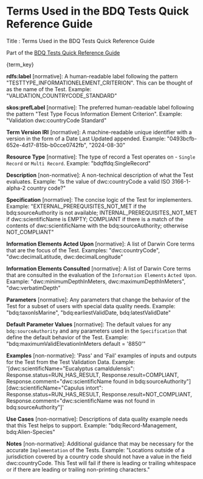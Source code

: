# Terms Used in the BDQ Tests Quick Reference Guide

Title
: Terms Used in the BDQ Tests Quick Reference Guide

Part of the [BDQ Tests Quick Reference Guide](index.md)

<!-- This is the list of descriptions of bdqtest terms included in the Quick Reference Guide. -->

<!-- Generated list, approximates the correct set of term definitions, labels don't fully match and not all items are labeled. -->

{term_key}

<!-- Original separately created list of term definitions TODO: Remove when generated list above is correct -->

**rdfs:label** [normative]: A human-readable label following the pattern "TESTTYPE_INFORMATIONELEMENT_CRITERION". This can be thought of as the name of the Test. Example: "VALIDATION_COUNTRYCODE_STANDARD"

**skos:prefLabel** [normative]: The preferred human-readable label following the pattern "Test Type Focus Information Element Criterion". Example: "Validation dwc:countryCode Standard"

**Term Version IRI** [normative]: A machine-readable unique identifier with a version in the form of a Date Last Updated appended. Example: "0493bcfb-652e-4d17-815b-b0cce0742fb", "2024-08-30"

**Resource Type** [normative]: The type of record a Test operates on - `Single Record` or `Multi Record`. Example: "bdqffdq:SingleRecord"

**Description** [non-normative]: A non-technical description of what the Test evaluates. Example: "Is the value of dwc:countryCode a valid ISO 3166-1-alpha-2 country code?"

**Specification** [normative]: The concise logic of the Test for implementers. Example: "EXTERNAL_PREREQUISITES_NOT_MET if the bdq:sourceAuthority is not available; INTERNAL_PREREQUISITES_NOT_MET if dwc:scientificName is EMPTY; COMPLIANT if there is a match of the contents of dwc:scientificName with the bdq:sourceAuthority; otherwise NOT_COMPLIANT"

**Information Elements Acted Upon** [normative]: A list of Darwin Core terms that are the focus of the Test. Examples: "dwc:countryCode", "dwc:decimalLatitude, dwc:decimalLongitude"

**Information Elements Consulted** [normative]: A list of Darwin Core terms that are consulted in the evaluation of the `Information Elements` `Acted Upon`. Example: "dwc:minimumDepthInMeters, dwc:maximumDepthInMeters", "dwc:verbatimDepth"

**Parameters** [normative]: Any parameters that change the behavior of the Test for a subset of users with special data quality needs. Example: "bdq:taxonIsMarine", "bdq:earliestValidDate, bdq:latestValidDate"

**Default Parameter Values** [normative]: The default values for any `bdq:sourceAuthority` and any parameters used in the `Specification` that define the default behavior of the Test. Example: "bdq:maximumValidElevationInMeters default = '8850'"

**Examples** [non-normative]: 'Pass' and 'Fail' examples of inputs and outputs for the Test from the Test Validation Data. Example: '[dwc:scientificName="Eucalyptus camaldulensis": Response.status=RUN_HAS_RESULT, Response.result=COMPLIANT, Response.comment="dwc:scientificName found in bdq:sourceAuthority"]
[dwc:scientificName="Capulus intort": Response.status=RUN_HAS_RESULT, Response.result=NOT_COMPLIANT, Response.comment="dwc:scientificName was not found in bdq:sourceAuthority"]'

**Use Cases** [non-normative]: Descriptions of data quality example needs that this Test helps to support. Example: "bdq:Record-Management, bdq:Alien-Species"

**Notes** [non-normative]: Additional guidance that may be necessary for the accurate `Implementation` of the Tests. Example: "Locations outside of a jurisdiction covered by a country code should not have a value in the field dwc:countryCode. This Test will fail if there is leading or trailing whitespace or if there are leading or trailing non-printing characters."
